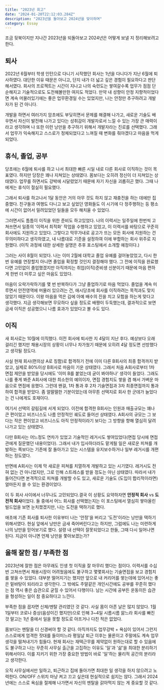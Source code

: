 ```yaml
---
title: "2023년 회고"
date: "2024-01-20T22:12:03.284Z"
description: "2023년을 돌아보고 2024년을 맞이하며"
category: Essay
---
```


조금 뒷북이지만 지나간 2023년을 되돌아보고 2024년은 어떻게 보낼 지 정리해보려고 한다.

## 퇴사

2022년 6월부터 학생 인턴으로 다니기 시작했던 회사는 1년을 다니다가 지난 6월에 퇴사하였다. 대단한 이유 때문은 아니고, 단지 내가 더 넓고 깊은 경험이 필요하다고 판단해서였다. 회사의 프로젝트는 시간이 지나고 나의 숙련도는 쌓여갈수록 업무가 점점 단순해지고 기술적으로도 도전해볼만한 여지도 적었다. 만약 내 성향이 안정 지향적이었다면 계속 머물러있기에는 좋은 업무환경일 수는 있었지만, 나는 안정만 추구하려고 개발자가 된 건 아니다.

개발을 하면서 여러가지 암초에도 부딪히면서 문제를 해결해 나가고, 새로운 기술도 배우면서 자신이 발전해 나가고 있다는 성취감이 개발자로서 느낄 수 있는 가장 큰 매력이라고 생각하며 나 또한 이런 낭만을 추구하기 위해서 개발자라는 진로를 선택했다. 그래서 업무가 익숙해지고 스스로가 정체되었다고 느껴질 때 변화를 줘야겠다고 마음을 먹게 되었다.

## 휴식, 졸업, 공부

당초에는 6월에 퇴사를 하고 나서 최대한 빠른 시일 내로 다른 회사로 이직하는 것이 목표였다. 하지만 당장은 꽤나 지쳐있는 상태였다. 몸보다는 오히려 정신이 더 지쳐있는 상태였다. 업무를 하면서도 강박에 시달렸었기 때문에 자기 자신을 괴롭히곤 했다. 그때 나에게는 휴식이 절실히 필요했다.

그래서 퇴사를 하고나서 1달 동안은 거의 아무 것도 하지 않고 재충전을 하는 데에만 집중했다. 친구들과 여행도 다니고 보고 싶었던 영화들도 이 시기에 다 정주행하는 등 평소에 시간이 없어서 밀려있었던 일들을 모두 해치울 수 있었다.

그러면서도 틈틈이 이직을 위한 준비도 하고있었다. 나의 이력서는 일주일에 한번씩 고쳐쓰면서 일종의 '이력서 최적화' 작업을 수행하고 있었고, 이 이력서를 바탕으로 꾸준히 회사에도 지원하고 있었다. 그렇다고 막무가내로 공고가 뜨는 모든 회사에 지원하는 건 무의미하다고 생각하였고, 내 나름대로 기준을 설정하여 이에 부합하는 회사 위주로 지원했다. (이직 과정에 대한 상세한 설명은 추후 포스팅에서 소개할 예정이다.)

그러는 사이 8월이 되었다. 나는 이미 2월에 대학교 졸업 유예를 걸어놓았었고, 다시 한번 유예를 연장할지 아니면 졸업을 확정할 것인지 결정해야 했다. 그 전에 이직을 완료했다면 고민없이 졸업했겠지만 아직까지는 취업(이직)준비생 신분이기 때문에 마음 편하게 한번 더 미루고 싶은 마음도 있었다.

마음이 오락가락하기를 몇 번 반복하다가 그냥 졸업하기로 마음 먹었다. 졸업을 계속 미루면서 안전영역에 머물러 있으려는 건, 애시당초에 회사를 이직하려는 목적과도 맞지 않았기 때문이다. 이왕 마음을 먹은 김에 아예 배수의 진을 치고 모험을 하는게 맞다고 생각했다. 지금 생각해보면 무모하다 싶을 정도로 배짱이 두둑했는데, 결과적으로 보면 금새 이직은 성공했으니 나름 효과가 있었다고 볼 수도 있다.

## 이직

새 회사로는 10월에 이직했다. 이전 회사에 퇴사한 지 4달이 지난 후다. 예상보다 오래 걸리긴 했지만 채용시장의 상황이 너무나 차가웠기 때문에 오히려 4달 정도면 선방했다고 생각될 정도다.

사실 현재 회사(편의상 A로 칭함)로 합격하기 전에 이미 다른 B회사의 최종 합격까지 받았고, 실제로 80%이상 B회사로 마음이 기운 상태였다. 그래서 처음 A회사로부터 1차 면접 제안을 받았을 당시에도 '이미 B를 붙었는데 굳이 봐야하나' 생각이 들었다. 그래도 나를 좋게 봐준 A회사에 대한 최소한의 예의이자, 면접 경험치도 쌓을 겸 해서 가벼운 마음으로 면접에 응했다. 그런데 왠걸, 1차 통과 후 2차 기술면접과 3차 최종면접까지 통과하여 합격을 받았다. 좀 얼떨떨한 기분이었는데 아무튼 선택지로 회사 한 군데가 늘었다는 건 나에게도 호재이다.

여기서 선택의 갈림길에 서게 되었다. 이전에 합격한 B회사는 인원과 매출규모는 꽤나 큰 편이었고 비즈니스도 나름 안정적인 궤도로 들어선 상태였다. A회사의 규모는 그 보다는 작은 편이었고 비즈니스도 아직 안정적이라기 보다는 그 방향을 향해 열심히 달려나가고 있는 상태였다.

다만 B회사는 어느정도 연차가 있었고 기술적인 레거시도 쌓여있었다(면접 당시에 면접관에게 질문했던 내용이었다). 그래서 내가 입사하더라도 맡게될 일은 새로운 피쳐를 개발하는 쪽보다는 기존에 잘 돌아가고 있는 시스템을 유지보수하거나 일부 레거시를 개편하는 정도였다.

반면에 A회사는 이제 막 새로운 피쳐를 치열하게 개발하고 있는 시기였다. 레거시도 전혀 없는 건 아니었지만, 그로 인해 스트레스를 받을 정도는 아닌 상태였다. 따라서 내가 들어간다면 본격적으로 피쳐를 개발할 수도 있고, 새로운 기술도 (도입이 합리적이라면)얼마든지 쓸 수 있는 환경이었다.

이 두 회사 사이에서 너무나도 고민되었다.결국 이 상황도 요약하자면 **안정적 회사** vs **도전적 회사**이었다. 둘 중에서 어느 회사를 선택했는지는 이 포스팅에서 열심히 쌓아올린 빌드업을 보면 눈치챘겠지만, 나는 도전을 택하기로 했다.

애초에 기존 회사를 퇴사한 이유부터 나는 '안정'을 버리고 '도전'이라는 낭만을 택하기 위해서였다. 현실 앞에서 낭만은 금새 죽어버린다고는 하지만, 그럼에도 나는 미련하게 나의 낭만을 믿어보기로 했다. 설령 내 선택이 잘못되었다고 한들, 그때 다시 일어나면 된다. 지금이 아니면 언제 낭만을 쫓아보겠는가?

## 올해 잘한 점 / 부족한 점

2023년에 잘한 점은 아무래도 인생 첫 이직을 잘 마무리 했다는 점이다. 이력서를 수십번 고쳐쓰면서 채용시장이 어려웠음에도 불구하고 몇몇회사는 기술면접을 보고 경험치를 쌓을 수 있었다. 대부분 떨어지기는 했지만 앞으로 내 커리어를 쌓는데에 있어서는 좋은 밑바탕이 되리라고 생각한다. 그 밖에도 주말같은 개인시간에도 공부를 꾸준히 했다는 점 역시 좋은 습관으로 굳힐 수 있어서 다행이다. 남는 시간에 공부든 운동이든 습관을 형성하는 일이 참 중요하다고 느낀다.

부족한 점을 꼽자면 신체/멘탈 관리였던 것 같다. 사실 몸이 아픈 날은 많지 않았다. 1월 1일부터 코로나 증상(음성이긴 했지만)으로 인해 3~4일 시름시름 앓느라 회사를 빠진 것 말고는 1년 중에서 일을 못할 정도로 아프거나 다친 적은 없었다.

몸보다는 멘탈을 더 신경써야 할 것 같다. 아직까지도 업무강박 + 욕심이 있어서 그런지 스스로에게 엄격한 잣대를 들이미느라 평일날 퇴근 이후는 물론이고 주말에도 계속 업무생각을 떨쳐내기가 힘들다. 현재 회사는 재택근무를 제약없이 원하는대로 할 수 있음에도 불구하고 나는 꾸준히 사무실 출근을 고집하는 이유도 '일'과 '삶'을 최대한 분리하기 위해서이다. 이를 지키기 위한 가장 중요한 방법이 바로 '일'하는 물리적 공간의 분리라고 생각한다.

오직 사무실에서만 일하고, 퇴근하고 집에 돌아가면 최대한 일 생각을 하지 않으려고 노력한다. ON/OFF 스위치 마냥 켜고 끄고 싶은데 현실적으로 쉽지는 않다. 그래서 2024년에는 스스로 욕심을 절제해 나가면서 자신의 멘탈을 갉아먹지 않는 게 중요할 것 같다.
